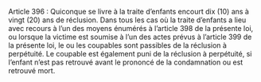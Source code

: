 Article 396 : Quiconque se livre à la traite d’enfants encourt dix (10) ans à vingt (20) ans de réclusion. Dans tous les cas où la traite d’enfants a lieu avec recours à l’un des moyens énumérés à l’article 398 de la présente loi, ou lorsque la victime est soumise à l’un des actes prévus à l’article 399 de la présente loi, le ou les coupables sont passibles de la réclusion à perpétuité.
Le coupable est également puni de la réclusion à perpétuité, si l’enfant n’est pas retrouvé avant le prononcé de la condamnation ou est retrouvé mort.